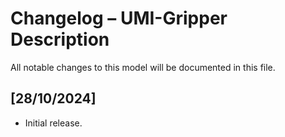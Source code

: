 # Changelog – UMI-Gripper Description

All notable changes to this model will be documented in this file.

## [28/10/2024]
- Initial release.